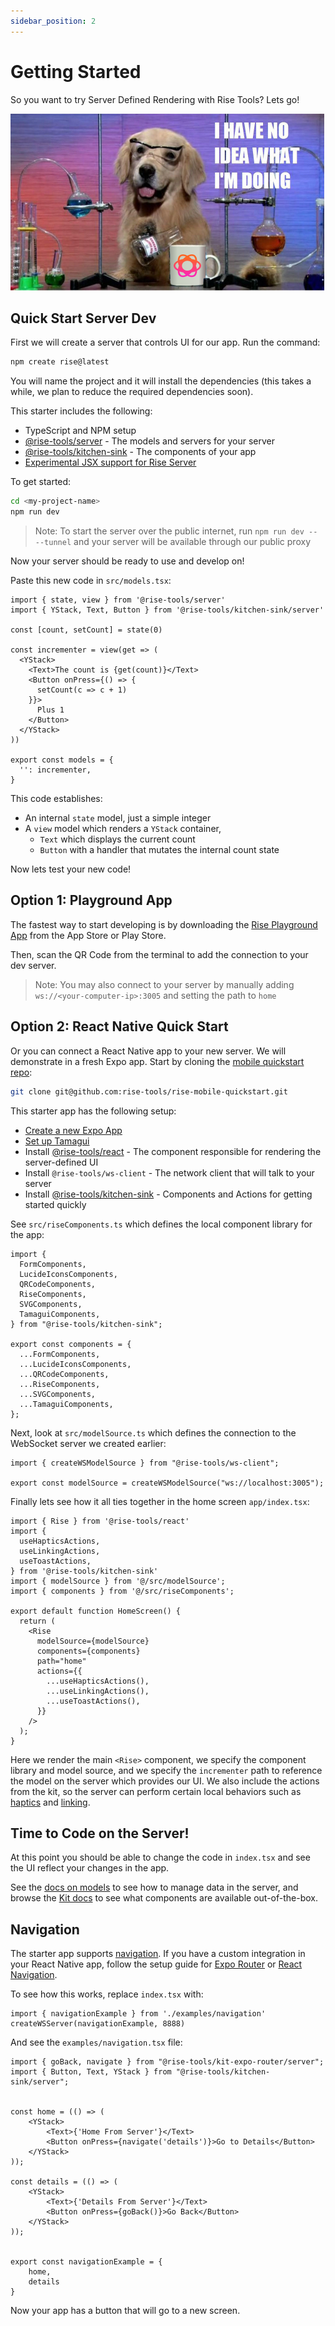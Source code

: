 ```yaml
---
sidebar_position: 2
---
```


#  Getting Started

So you want to try Server Defined Rendering with Rise Tools? Lets go!

![when you have no idea what you're doing](./assets/doggie-rise-no-idea-what-doing.png)

## Quick Start Server Dev

First we will create a server that controls UI for our app. Run the command:

```sh
npm create rise@latest
```

You will name the project and it will install the dependencies (this takes a while, we plan to reduce the required dependencies soon).

This starter includes the following:

- TypeScript and NPM setup
- [@rise-tools/server](/docs/server-js) - The models and servers for your server
- [@rise-tools/kitchen-sink](/docs/kit#rise-toolskitchen-sink) - The components of your app
- [Experimental JSX support for Rise Server](/docs/guides/jsx-setup)

To get started:

```sh
cd <my-project-name>
npm run dev
```

> Note: To start the server over the public internet, run `npm run dev -- --tunnel` and your server will be available through our public proxy

Now your server should be ready to use and develop on!

Paste this new code in `src/models.tsx`:

```tsx
import { state, view } from '@rise-tools/server'
import { YStack, Text, Button } from '@rise-tools/kitchen-sink/server'

const [count, setCount] = state(0)

const incrementer = view(get => (
  <YStack>
    <Text>The count is {get(count)}</Text>
    <Button onPress={() => {
      setCount(c => c + 1)
    }}>
      Plus 1
    </Button>
  </YStack>
))

export const models = {
  '': incrementer,
}
```

This code establishes:

- An internal `state` model, just a simple integer
- A `view` model which renders a `YStack` container,
    - `Text` which displays the current count
    - `Button` with a handler that mutates the internal count state

Now lets test your new code!

## Option 1: Playground App

The fastest way to start developing is by downloading the [Rise Playground App](/docs/playground) from the App Store or Play Store.

Then, scan the QR Code from the terminal to add the connection to your dev server.

> Note: You may also connect to your server by manually adding `ws://<your-computer-ip>:3005` and setting the path to `home`

## Option 2: React Native Quick Start

Or you can connect a React Native app to your new server. We will demonstrate in a fresh Expo app. Start by cloning the [mobile quickstart repo](https://github.com/rise-tools/rise-mobile-quickstart):

```sh
git clone git@github.com:rise-tools/rise-mobile-quickstart.git
```

This starter app has the following setup:

- [Create a new Expo App](https://docs.expo.dev/tutorial/create-your-first-app/)
- [Set up Tamagui](https://tamagui.dev/docs/intro/installation)
- Install [@rise-tools/react](/docs/core) - The component responsible for rendering the server-defined UI
- Install `@rise-tools/ws-client` - The network client that will talk to your server
- Install [@rise-tools/kitchen-sink](/docs/kit/#rise-toolskitchen-sink) - Components and Actions for getting started quickly

See `src/riseComponents.ts` which defines the local component library for the app:

```tsx
import {
  FormComponents,
  LucideIconsComponents,
  QRCodeComponents,
  RiseComponents,
  SVGComponents,
  TamaguiComponents,
} from "@rise-tools/kitchen-sink";

export const components = {
  ...FormComponents,
  ...LucideIconsComponents,
  ...QRCodeComponents,
  ...RiseComponents,
  ...SVGComponents,
  ...TamaguiComponents,
};
```

Next, look at `src/modelSource.ts` which defines the connection to the WebSocket server we created earlier:

```tsx
import { createWSModelSource } from "@rise-tools/ws-client";

export const modelSource = createWSModelSource("ws://localhost:3005");
```

Finally lets see how it all ties together in the home screen `app/index.tsx`:

```tsx
import { Rise } from '@rise-tools/react'
import {
  useHapticsActions,
  useLinkingActions,
  useToastActions,
} from '@rise-tools/kitchen-sink'
import { modelSource } from '@/src/modelSource';
import { components } from '@/src/riseComponents';

export default function HomeScreen() {
  return (
    <Rise
      modelSource={modelSource}
      components={components}
      path="home"
      actions={{
        ...useHapticsActions(),
        ...useLinkingActions(),
        ...useToastActions(),
      }}
    />
  );
}
```

Here we render the main `<Rise>` component, we specify the component library and model source, and we specify the `incrementer` path to reference the model on the server which provides our UI. We also include the actions from the kit, so the server can perform certain local behaviors such as [haptics](/docs/kit/haptics) and [linking](/docs/kit/linking).

## Time to Code on the Server!

At this point you should be able to change the code in `index.tsx` and see the UI reflect your changes in the app.

See the [docs on models](/docs/server-js/models) to see how to manage data in the server, and browse the [Kit docs](/docs/kit) to see what components are available out-of-the-box.

## Navigation

The starter app supports [navigation](/docs/guides/navigation). If you have a custom integration in your React Native app, follow the setup guide for [Expo Router](/docs/kit/expo-router#client-installation) or [React Navigation](/docs/kit/react-navigation#client-installation).

To see how this works, replace `index.tsx` with:

```tsx
import { navigationExample } from './examples/navigation'
createWSServer(navigationExample, 8888)
```

And see the `examples/navigation.tsx` file:

```tsx
import { goBack, navigate } from "@rise-tools/kit-expo-router/server";
import { Button, Text, YStack } from "@rise-tools/kitchen-sink/server";


const home = (() => (
    <YStack>
        <Text>{'Home From Server'}</Text>
        <Button onPress={navigate('details')}>Go to Details</Button>
    </YStack>
));

const details = (() => (
    <YStack>
        <Text>{'Details From Server'}</Text>
        <Button onPress={goBack()}>Go Back</Button>
    </YStack>
));


export const navigationExample = {
    home,
    details
}
```

Now your app has a button that will go to a new screen.